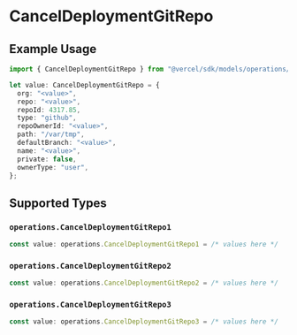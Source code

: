 # CancelDeploymentGitRepo

## Example Usage

```typescript
import { CancelDeploymentGitRepo } from "@vercel/sdk/models/operations/canceldeployment.js";

let value: CancelDeploymentGitRepo = {
  org: "<value>",
  repo: "<value>",
  repoId: 4317.85,
  type: "github",
  repoOwnerId: "<value>",
  path: "/var/tmp",
  defaultBranch: "<value>",
  name: "<value>",
  private: false,
  ownerType: "user",
};
```

## Supported Types

### `operations.CancelDeploymentGitRepo1`

```typescript
const value: operations.CancelDeploymentGitRepo1 = /* values here */
```

### `operations.CancelDeploymentGitRepo2`

```typescript
const value: operations.CancelDeploymentGitRepo2 = /* values here */
```

### `operations.CancelDeploymentGitRepo3`

```typescript
const value: operations.CancelDeploymentGitRepo3 = /* values here */
```

